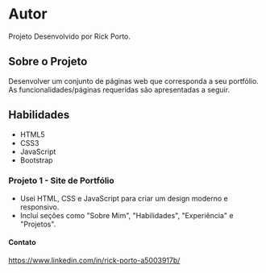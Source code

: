 # Autor
Projeto Desenvolvido por Rick Porto. 

## Sobre o Projeto
Desenvolver um conjunto de páginas web que corresponda a seu portfólio. As
funcionalidades/páginas requeridas são apresentadas a seguir.

## Habilidades
- HTML5
- CSS3
- JavaScript
- Bootstrap

### Projeto 1 - Site de Portfólio
- Usei HTML, CSS e JavaScript para criar um design moderno e responsivo.
- Incluí seções como "Sobre Mim", "Habilidades", "Experiência" e "Projetos".

#### Contato
https://www.linkedin.com/in/rick-porto-a5003917b/
